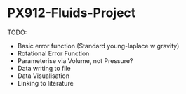 # PX912-Fluids-Project

TODO:
- Basic error function (Standard young-laplace w gravity)
- Rotational Error Function
- Parameterise via Volume, not Pressure?
- Data writing to file
- Data Visualisation
- Linking to literature